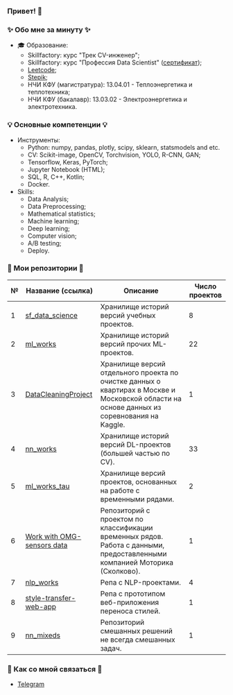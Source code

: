 ### Привет! 👋

### ✨ Обо мне за минуту ✨ 
* 🎓 Образование:
  - Skillfactory: курс "Трек CV-инженер";
  - Skillfactory: курс "Профессия Data Scientist" ([сертификат](https://cloud.mail.ru/public/2t1Q/SSXjmZxN7));
  - [Leetcode](https://leetcode.com/u/khav-i/);
  - [Stepik](https://stepik.org/users/597504416/profile);
  - НЧИ КФУ (магистратура): 13.04.01 - Теплоэнергетика и теплотехника;
  - НЧИ КФУ (бакалавр): 13.03.02 - Электроэнергетика и электротехника.

### 💡 Основные компетенции 💡
- Инструменты:
    * Python: numpy, pandas, plotly, scipy, sklearn, statsmodels and etc.
    * CV: Scikit-image, OpenCV, Torchvision, YOLO, R-CNN, GAN;
    * Tensorflow, Keras, PyTorch;
    * Jupyter Notebook (HTML);
    * SQL, R, C++, Kotlin;
    * Docker.
- Skills:
    * Data Analysis;
    * Data Preprocessing;
    * Mathematical statistics;
    * Machine learning;
    * Deep learning;
    * Computer vision;
    * A/B testing;
    * Deploy.

### 💾 Мои репозитории 💾

|№|Название (ссылка)|Описание|Число проектов|
|-|-|-|-|
|1|[sf_data_science](https://github.com/khav-i/sf_data_science/blob/main/README.md)|Хранилище историй версий учебных проектов.|8|
|2|[ml_works](https://github.com/khav-i/ml_works/blob/master/README.md)|Хранилище историй версий прочих ML-проектов.|22|
|3|[DataCleaningProject](https://github.com/khav-i/DataCleaningProject/blob/master/README.md)|Хранилище версий отдельного проекта по очистке данных о квартирах в Москве и Московской области на основе данных из соревнования на Kaggle.|1|
|4|[nn_works](https://github.com/khav-i/nn_works/blob/master/README.md)|Хранилище историй версий DL-проектов (большей частью по CV).|33|
|5|[ml_works_tau](https://github.com/khav-i/ml_works_tau)|Хранилище версий проектов, основанных на работе с временными рядами.|2|
|6|[Work with OMG-sensors data](https://github.com/khav-i/Work-with-OMG-sensors-data)|Репозиторий с проектом по классификации временных рядов. Работа с данными, предоставленными компанией Моторика (Сколково).|1|
|7|[nlp_works](https://github.com/khav-i/nlp_works)|Репа с NLP-проектами.|4|
|8|[style-transfer-web-app](https://github.com/khav-i/style-transfer-web-app/blob/master/README.md)|Репа с прототипом веб-приложения переноса стилей.|1|
|9|[nn_mixeds](https://github.com/khav-i/nn_mixeds/blob/master/README.md)|Репозиторий смешанных решений не всегда смешанных задач.|1|

### 👋 Как со мной связаться 📲
- [Telegram](http://t.me/khav_i)

